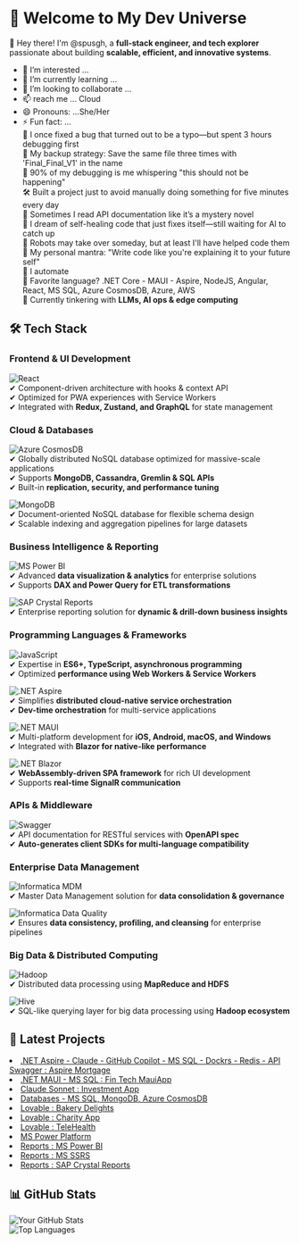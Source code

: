 # 🚀 Welcome to My Dev Universe  

👋 Hey there! I'm @spusgh, a **full-stack engineer, and tech explorer** passionate about building **scalable, efficient, and innovative systems**.
- 👀 I’m interested ...
- 🌱 I’m currently learning ...
- 💞️ I’m looking to collaborate ...
- 📫 reach me ... Cloud
- 😄 Pronouns: ...She/Her
- ⚡ Fun fact: ...<br/>
      🔧 I once fixed a bug that turned out to be a typo—but spent 3 hours debugging first<br/>
      💾 My backup strategy: Save the same file three times with 'Final_Final_V1' in the name<br/>
      🎯 90% of my debugging is me whispering "this should not be happening"<br/>
      🛠️ Built a project just to avoid manually doing something for five minutes every day<br/>
      👀 Sometimes I read API documentation like it’s a mystery novel<br/>
      📡 I dream of self-healing code that just fixes itself—still waiting for AI to catch up<br/>
      🦾 Robots may take over someday, but at least I'll have helped code them<br/>
      🚀 My personal mantra: "Write code like you're explaining it to your future self"<br/>
      🧐 I automate <br/>
      🎯 Favorite language? .NET Core - MAUI - Aspire, NodeJS, Angular, React, MS SQL, Azure CosmosDB, Azure, AWS <br/>
      🤖 Currently tinkering with **LLMs, AI ops & edge computing**  <br/>



## 🛠 Tech Stack  
### **Frontend & UI Development**  
![React](https://img.shields.io/badge/-React-333?style=flat&logo=react)  
✔ Component-driven architecture with hooks & context API  
✔ Optimized for PWA experiences with Service Workers  
✔ Integrated with **Redux, Zustand, and GraphQL** for state management  

### **Cloud & Databases**  
![Azure CosmosDB](https://img.shields.io/badge/-Azure%20CosmosDB-333?style=flat&logo=microsoftazure)  
✔ Globally distributed NoSQL database optimized for massive-scale applications  
✔ Supports **MongoDB, Cassandra, Gremlin & SQL APIs**  
✔ Built-in **replication, security, and performance tuning**  

![MongoDB](https://img.shields.io/badge/-MongoDB-333?style=flat&logo=mongodb)  
✔ Document-oriented NoSQL database for flexible schema design  
✔ Scalable indexing and aggregation pipelines for large datasets  

### **Business Intelligence & Reporting**  
![MS Power BI](https://img.shields.io/badge/-Power%20BI-333?style=flat&logo=powerbi)  
✔ Advanced **data visualization & analytics** for enterprise solutions  
✔ Supports **DAX and Power Query for ETL transformations**  

![SAP Crystal Reports](https://img.shields.io/badge/-SAP%20Crystal%20Reports-333?style=flat&logo=sap)  
✔ Enterprise reporting solution for **dynamic & drill-down business insights**  

### **Programming Languages & Frameworks**  
![JavaScript](https://img.shields.io/badge/-JavaScript-333?style=flat&logo=javascript)  
✔ Expertise in **ES6+, TypeScript, asynchronous programming**  
✔ Optimized **performance using Web Workers & Service Workers**  

![.NET Aspire](https://img.shields.io/badge/-ASP.NET%20Aspire-333?style=flat&logo=dotnet)  
✔ Simplifies **distributed cloud-native service orchestration**  
✔ **Dev-time orchestration** for multi-service applications  

![.NET MAUI](https://img.shields.io/badge/-MAUI-333?style=flat&logo=dotnet)  
✔ Multi-platform development for **iOS, Android, macOS, and Windows**  
✔ Integrated with **Blazor for native-like performance**  

![.NET Blazor](https://img.shields.io/badge/-Blazor-333?style=flat&logo=dotnet)  
✔ **WebAssembly-driven SPA framework** for rich UI development  
✔ Supports **real-time SignalR communication**  

### **APIs & Middleware**  
![Swagger](https://img.shields.io/badge/-Swagger-333?style=flat&logo=swagger)  
✔ API documentation for RESTful services with **OpenAPI spec**  
✔ **Auto-generates client SDKs for multi-language compatibility**  

### **Enterprise Data Management**  
![Informatica MDM](https://img.shields.io/badge/-Informatica%20MDM-333?style=flat&logo=informatica)  
✔ Master Data Management solution for **data consolidation & governance**  

![Informatica Data Quality](https://img.shields.io/badge/-Informatica%20Data%20Quality-333?style=flat&logo=informatica)  
✔ Ensures **data consistency, profiling, and cleansing** for enterprise pipelines  

### **Big Data & Distributed Computing**  
![Hadoop](https://img.shields.io/badge/-Hadoop-333?style=flat&logo=apachehadoop)  
✔ Distributed data processing using **MapReduce and HDFS**  

![Hive](https://img.shields.io/badge/-Hive-333?style=flat&logo=apachehive)  
✔ SQL-like querying layer for big data processing using **Hadoop ecosystem**  



## 📢 Latest Projects  
<li><a href="https://github.com/spusgh/SaaS_Apps/tree/main/FinTech_.NETAspire">.NET Aspire - Claude - GitHub Copilot - MS SQL - Dockrs - Redis - API Swagger : Aspire Mortgage</a><br/>
<li><a href="https://github.com/spusgh/SaaS_Apps/tree/main/FinTech_MauiApp">.NET MAUI - MS SQL : Fin Tech MauiApp</a></li>
<li><a href="https://github.com/spusgh/SaaS_Apps/tree/main/AgenticCoding/Claude%20Sonnet">Claude Sonnet : Investment App</a><br/>
<li><a href="https://github.com/spusgh/Db-Scripts">Databases - MS SQL, MongoDB, Azure CosmosDB</a><br/>
<li><a href="https://github.com/spusgh/SaaS_Apps/tree/main/NoCodeAIApps/Lovable/BakeryDelights">Lovable : Bakery Delights</a> <br/>
<li><a href="https://github.com/spusgh/SaaS_Apps/tree/main/NoCodeAIApps/Lovable/Charity">Lovable : Charity App</a>
<li><a href="https://github.com/spusgh/SaaS_Apps/tree/main/NoCodeAIApps/Lovable/TeleHealth">Lovable : TeleHealth</a> <br/>
<li><a href="https://github.com/spusgh/SaaS_Apps/tree/main/LowCodeAIApps/Microsoft%20Power%20Platform">MS Power Platform</a><br/>
<li><a href="https://github.com/spusgh/Business_Intelligence-Data_Analytics-Data_Visualization/tree/main/MS%20Power%20BI">Reports : MS Power BI</a><br/>
<li><a href="https://github.com/spusgh/Business_Intelligence-Data_Analytics-Data_Visualization/tree/main/MS%20SSRS">Reports : MS SSRS</a><br/>
<li><a href="https://github.com/spusgh/Business_Intelligence-Data_Analytics-Data_Visualization/tree/main/SAP%20Crystal%20Reports">Reports : SAP Crystal Reports</a><br/>


## 📊 GitHub Stats  
![Your GitHub Stats](https://github-readme-stats.vercel.app/api?username=spusgh&show_icons=true&theme=radical)  
![Top Languages](https://github-readme-stats.vercel.app/api/top-langs/?username=spusgh&layout=compact&theme=radical)

<!---
spusgh/spusgh is a ✨ special ✨ repository because its `README.md` (this file) appears on your GitHub profile.
You can click the Preview link to take a look at your changes.
--->
